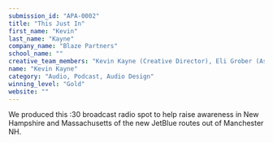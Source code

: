 ```yaml
---
submission_id: "APA-0002"
title: "This Just In"
first_name: "Kevin"
last_name: "Kayne"
company_name: "Blaze Partners"
school_name: ""
creative_team_members: "Kevin Kayne (Creative Director), Eli Grober (Associate Creative Director), Eliza Hill (Client Strategy), Jim Morlino (Sound Engineering and Design)"
name: "Kevin Kayne"
category: "Audio, Podcast, Audio Design"
winning_level: "Gold"
website: ""
---
```


We produced this :30 broadcast radio spot to help raise awareness in New Hampshire and Massachusetts of the new JetBlue routes out of Manchester NH.
